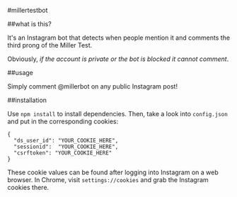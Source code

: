#millertestbot

##what is this?

It's an Instagram bot that detects when people mention it and comments the third prong of the Miller Test.

Obviously, *if the account is private or the bot is blocked it cannot comment*.

##usage

Simply comment @millerbot on any public Instagram post!

##installation

Use `npm install` to install dependencies. Then, take a look into `config.json` and put in the corresponding cookies:

    {
      "ds_user_id": "YOUR_COOKIE_HERE",
      "sessionid":	"YOUR_COOKIE_HERE",
      "csrftoken": "YOUR_COOKIE_HERE"
    }

These cookie values can be found after logging into Instagram on a web browser. In Chrome, visit `settings://cookies` and grab the Instagram cookies there.